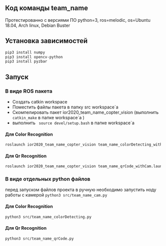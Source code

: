 ## Код команды team_name

Протестированно с версиями ПО python=3, ros=melodic, os=Ubuntu 18.04, Arch linux, Debian Buster
## Установка зависимостей
```bash
pip3 install numpy
pip3 install opencv-python
pip3 install pyzbar
```
## Запуск
### В виде ROS пакета
 - Создать catkin workspace 
 - Поместить файлы пакета в папку src workspace`а
 - Cкомпелировать пакет ior2020_team_name_copter_vision  (выполнить ``` catkin_make``` в папке workspace`a )
 - выполнить ``` source devel/setup.bash``` в папке workspace`a 
#### Для Color Recognition
```bash
roslaunch ior2020_team_name_copter_vision team_name_colorDetecting_withCam.launch
```
#### Для Qr Recognition
```bash
roslaunch ior2020_team_name_copter_vision team_name_qrCode_withCam.launch
```
### В виде отдельных python файлов
перед запуском файлов проекта в ручную необходимо запустить ноду работы с камерой 
```python3 src/team_name_cam.py```
#### Для Color Recognition
```bash
python3 src/team_name_colorDetecting.py
```
#### Для Qr Recognition
```bash
python3 src/team_name_qrCode.py
```